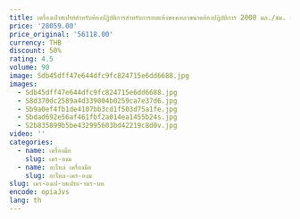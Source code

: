 ```yaml
---
title: เครื่องเป่าสเปรย์สําหรับห้องปฏิบัติการสําหรับการอบแห้งของเหลวขนาดห้องปฏิบัติการ 2000 มล./ชม. เครื่องเป่าสเปรย์อูฐเชิงพาณิชย์ในห้องปฏิบัติการ
price: '28059.00'
price_original: '56118.00'
currency: THB
discount: 50%
rating: 4.5
volume: 90
image: Sdb45dff47e644dfc9fc824715e6dd6688.jpg
images:
  - Sdb45dff47e644dfc9fc824715e6dd6688.jpg
  - S8d370dc2589a4d339004b0259ca7e37d6.jpg
  - Sb9a0ef4fb1de4107bb3cd1f503d75a1fe.jpg
  - Sbdad692e56af461fbf2a014ea1455b24s.jpg
  - S2b835899b5be432995603bd42219c8d0v.jpg
video: ''
categories:
  - name: เครื่องมือ
    slug: เคร-องม
  - name: อะไหล่ เครื่องมือ
    slug: อะไหล-เคร-องม
slug: เคร-องเป-าสเปรย-าหร-บห
encode: opiaJvs
lang: th
---
```

  